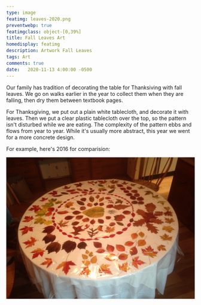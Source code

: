 ```yaml
---
type: image
featimg: leaves-2020.png
preventwebp: true
featimgclass: object-[0,39%]
title: Fall Leaves Art
homedisplay: featimg
description: Artwork Fall Leaves
tags: Art
comments: true
date:   2020-11-13 4:00:00 -0500
---
```


Our family has tradition of decorating the table for Thanksiving with fall leaves.  We go on walks earlier in the year to collect them when they are falling, then dry them between textbook pages.


For Thanksgiving, we put out a plain white tablecloth, and decorate it with leaves.  Then we put a clear plastic tablecloth over the top, so the pattern isn't disturbed while we are eating.  The complexity of the pattern ebbs and flows from year to year.  While it's usually more abstract, this year we went for a more concrete design.

For example, here's 2016 for comparision:

![2016 table leaf pattern](/img/leaves-2016.jpg)